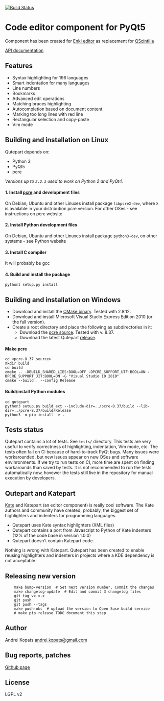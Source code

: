 [![Build Status](https://travis-ci.org/andreikop/qutepart.svg?branch=master)](https://travis-ci.org/andreikop/qutepart)

# Code editor component for PyQt5

Component has been created for [Enki editor](http://enki-editor.org) as replacement for [QScintilla](http://www.riverbankcomputing.com/software/qscintilla/intro)

[API documentation](https://qutepart.readthedocs.org/en/latest/)

## Features
* Syntax highlighting for 196 languages
* Smart indentation for many languages
* Line numbers
* Bookmarks
* Advanced edit operations
* Matching braces highlighting
* Autocompletion based on document content
* Marking too long lines with red line
* Rectangular selection and copy-paste
* Vim mode

## Building and installation on Linux

Qutepart depends on:

* Python 3
* PyQt5
* pcre

_Versions up to `2.2.3` used to work on Python 2 and PyQt4._

#### 1. Install [pcre](http://www.pcre.org/) and development files
On Debian, Ubuntu and other Linuxes install package `libpcreX-dev`, where `X` is available in your distribution pcre version.
For other OSes - see instructions on pcre website

#### 2. Install Python development files
On Debian, Ubuntu and other Linuxes install package `python3-dev`, on other systems - see Python website

#### 3. Install C compiler
It will probably be gcc

#### 4. Build and install the package
`python3 setup.py install`

## Building and installation on Windows

* Download and install the [CMake binary](http://www.cmake.org/). Tested with 2.8.12.
* Download and install Microsoft Visual Studio Express Edition 2010 (or the full version).
* Create a root directory and place the following as subdirectories in it:
    - Download the [pcre source](http://www.pcre.org/). Tested with v. 8.37.
    - Download the latest Qutepart [release](https://github.com/andreikop/qutepart/releases).

#### Make pcre
    cd <pcre-8.37 source>
    mkdir build
    cd build
    cmake .. -DBUILD_SHARED_LIBS:BOOL=OFF -DPCRE_SUPPORT_UTF:BOOL=ON -DPCRE_SUPPORT_JIT:BOOL=ON -G "Visual Studio 10 2010"
    cmake --build . --config Release

#### Build/install Python modules
    cd qutepart
    python3 setup.py build_ext --include-dir=../pcre-8.37/build --lib-dir=../pcre-8.37/build/Release
    python3 -m pip install -e .

## Tests status
Qutepart contains a lot of tests. See `tests/` directory. This tests are very useful to verify correctness of highlighting, indentation, Vim mode, etc. The tests often fail on CI because of hard-to-track PyQt bugs. Many issues were workarounded, but new issues appear on new OSes and software envinronments.
If we try to run tests on CI, more time are spent on finding workarounds than saved by tests.
It is not recommended to run the tests automatically now, hovewer the tests still live in the repository for manual execution by developers.

## Qutepart and Katepart
[Kate](http://kate-editor.org/) and Katepart (an editor component) is really cool software. The Kate authors and community have created, probably, the biggest set of highlighters and indenters for programming languages.

* Qutepart uses Kate syntax highlighters (XML files)
* Qutepart contains a port from Javascript to Python of Kate indenters (12% of the code base in version 1.0.0)
* Qutepart doesn't contain Katepart code.

Nothing is wrong with Katepart. Qutepart has been created to enable reusing highlighters and indenters in projects where a KDE dependency is not acceptable.

## Releasing new version
```
    make bump-version  # Set next version number. Commit the changes
    make changelog-update  # Edit and commit 3 changelog files
    git tag vx.x.x
    git push
    git push --tags
    make push-obs  # upload the version to Open Suse build service
    # make pip release TODO document this step
```


## Author
Andrei Kopats
[andrei.kopats@gmail.com](mailto:andrei.kopats@gmail.com)


## Bug reports, patches
[Github page](https://github.com/andreikop/qutepart)

## License
LGPL v2
